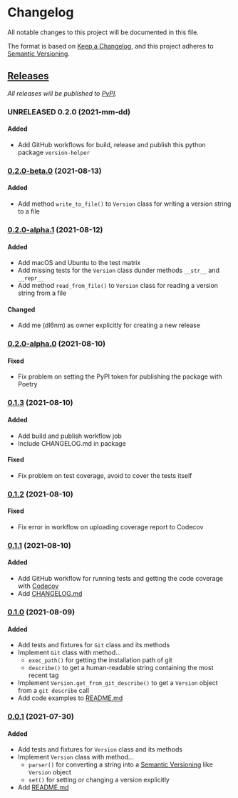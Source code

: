 # Changelog

All notable changes to this project will be documented in this file.

The format is based on [Keep a Changelog], and this project adheres to [Semantic Versioning].

## [Releases]

_All releases will be published to [PyPI]._

### UNRELEASED 0.2.0 (2021-mm-dd)

#### Added

- Add GitHub workflows for build, release and publish this python package `version-helper`

### [0.2.0-beta.0] (2021-08-13)

#### Added

- Add method `write_to_file()` to `Version` class for writing a version string to a file

### [0.2.0-alpha.1] (2021-08-12)

#### Added

- Add macOS and Ubuntu to the test matrix
- Add missing tests for the `Version` class dunder methods `__str__` and `__repr__`
- Add method `read_from_file()` to `Version` class for reading a version string from a file

#### Changed

- Add me (dl6nm) as owner explicitly for creating a new release

### [0.2.0-alpha.0] (2021-08-10)

#### Fixed

- Fix problem on setting the PyPI token for publishing the package with Poetry

### [0.1.3] (2021-08-10)

#### Added

- Add build and publish workflow job
- Include CHANGELOG.md in package

#### Fixed

- Fix problem on test coverage, avoid to cover the tests itself

### [0.1.2] (2021-08-10)

#### Fixed

- Fix error in workflow on uploading coverage report to Codecov

### [0.1.1] (2021-08-10)

#### Added

- Add GitHub workflow for running tests and getting the code coverage with [Codecov](https://app.codecov.io/gh/dl6nm/version-helper)
- Add [CHANGELOG.md](CHANGELOG.md)

### [0.1.0] (2021-08-09)

#### Added

- Add tests and fixtures for `Git` class and its methods
- Implement `Git` class with method...
  - `exec_path()` for getting the installation path of git
  - `describe()` to get a human-readable string containing the most recent tag
- Implement `Version.get_from_git_describe()` to get a `Version` object from a `git describe` call
- Add code examples to [README.md](README.md)

### [0.0.1] (2021-07-30)

#### Added

- Add tests and fixtures for `Version` class and its methods
- Implement `Version` class with method...
  - `parser()` for converting a string into a [Semantic Versioning] like `Version` object
  - `set()` for setting or changing a version explicitly
- Add [README.md](README.md)



[0.2.0-beta.0]: https://github.com/dl6nm/version-helper/compare/0.2.0-alpha.1...0.2.0-beta.0
[0.2.0-alpha.1]: https://github.com/dl6nm/version-helper/compare/0.2.0-alpha.0...0.2.0-alpha.1
[0.2.0-alpha.0]: https://github.com/dl6nm/version-helper/compare/0.1.3...0.2.0-alpha.0
[0.1.3]: https://github.com/dl6nm/version-helper/compare/0.1.2...0.1.3
[0.1.2]: https://github.com/dl6nm/version-helper/compare/0.1.1...0.1.2
[0.1.1]: https://github.com/dl6nm/version-helper/compare/0.1.0...0.1.1
[0.1.0]: https://github.com/dl6nm/version-helper/compare/0.0.1...0.1.0
[0.0.1]: https://github.com/dl6nm/version-helper/releases/tag/0.0.1

[releases]: https://github.com/dl6nm/version-helper/
[pypi]: https://pypi.org/project/version-helper/

[Keep a Changelog]: https://keepachangelog.com/en/1.0.0/
[Semantic Versioning]: https://semver.org/spec/v2.0.0.html